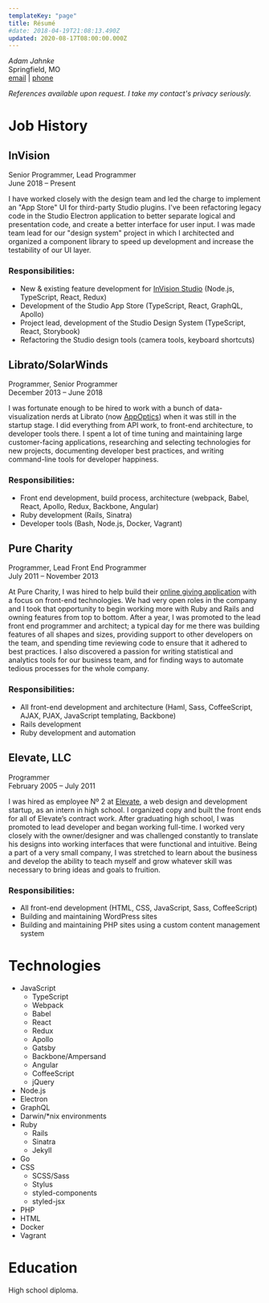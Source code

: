 ```yaml
---
templateKey: "page"
title: Résumé
#date: 2018-04-19T21:08:13.490Z
updated: 2020-08-17T08:00:00.000Z
---
```


_Adam Jahnke_  
Springfield, MO  
[<span>email</span>](mailto:adamyonk@icloud.com) | [<span>phone</span>](tel:14028179871)

_References available upon request. I take my contact's privacy seriously._

# Job History

## InVision

Senior Programmer, Lead Programmer  
June 2018 – Present

I have worked closely with the design team and led the charge to implement an
"App Store" UI for third-party Studio plugins. I've been refactoring legacy
code in the Studio Electron application to better separate logical and
presentation code, and create a better interface for user input. I was made
team lead for our "design system" project in which I architected and organized
a component library to speed up development and increase the testability of our
UI layer.

### Responsibilities:

- New & existing feature development for [InVision
  Studio](https://www.invisionapp.com/studio) (Node.js, TypeScript, React,
  Redux)
- Development of the Studio App Store (TypeScript, React, GraphQL, Apollo)
- Project lead, development of the Studio Design System (TypeScript, React,
  Storybook)
- Refactoring the Studio design tools (camera tools, keyboard shortcuts)

## Librato/SolarWinds

Programmer, Senior Programmer  
December 2013 – June 2018

I was fortunate enough to be hired to work with a bunch of data-visualization
nerds at Librato (now [AppOptics](https://appoptics.com)) when it was still in
the startup stage. I did everything from API work, to front-end architecture,
to developer tools there. I spent a lot of time tuning and maintaining large
customer-facing applications, researching and selecting technologies for new
projects, documenting developer best practices, and writing command-line tools
for developer happiness.

### Responsibilities:

- Front end development, build process, architecture (webpack, Babel, React,
  Apollo, Redux, Backbone, Angular)
- Ruby development (Rails, Sinatra)
- Developer tools (Bash, Node.js, Docker, Vagrant)

## Pure Charity

Programmer, Lead Front End Programmer  
July 2011 – November 2013

At Pure Charity, I was hired to help build their
[online giving application](http://purecharity.com) with a focus on front-end
technologies. We had very open roles in the company and I took that opportunity
to begin working more with Ruby and Rails and owning features from top to
bottom. After a year, I was promoted to the lead front end programmer and
architect; a typical day for me there was building features of all shapes and
sizes, providing support to other developers on the team, and spending time
reviewing code to ensure that it adhered to best practices. I also discovered a
passion for writing statistical and analytics tools for our business team, and
for finding ways to automate tedious processes for the whole company.

### Responsibilities:

- All front-end development and architecture (Haml, Sass, CoffeeScript, AJAX,
  PJAX, JavaScript templating, Backbone)
- Rails development
- Ruby development and automation

## Elevate, LLC

Programmer  
February 2005 – July 2011

I was hired as employee Nº 2 at [Elevate](http://elevate.co), a web design
and development startup, as an intern in high school. I organized copy and
built the front ends for all of Elevate’s contract work. After graduating high
school, I was promoted to lead developer and began working full-time. I worked
very closely with the owner/designer and was challenged constantly to translate
his designs into working interfaces that were functional and intuitive. Being a
part of a very small company, I was stretched to learn about the business and
develop the ability to teach myself and grow whatever skill was necessary to
bring ideas and goals to fruition.

### Responsibilities:

- All front-end development (HTML, CSS, JavaScript, Sass, CoffeeScript)
- Building and maintaining WordPress sites
- Building and maintaining PHP sites using a custom content management system

# Technologies

- JavaScript
  - TypeScript
  - Webpack
  - Babel
  - React
  - Redux
  - Apollo
  - Gatsby
  - Backbone/Ampersand
  - Angular
  - CoffeeScript
  - jQuery
- Node.js
- Electron
- GraphQL
- Darwin/\*nix environments
- Ruby
  - Rails
  - Sinatra
  - Jekyll
- Go
- CSS
  - SCSS/Sass
  - Stylus
  - styled-components
  - styled-jsx
- PHP
- HTML
- Docker
- Vagrant

# Education

High school diploma.
